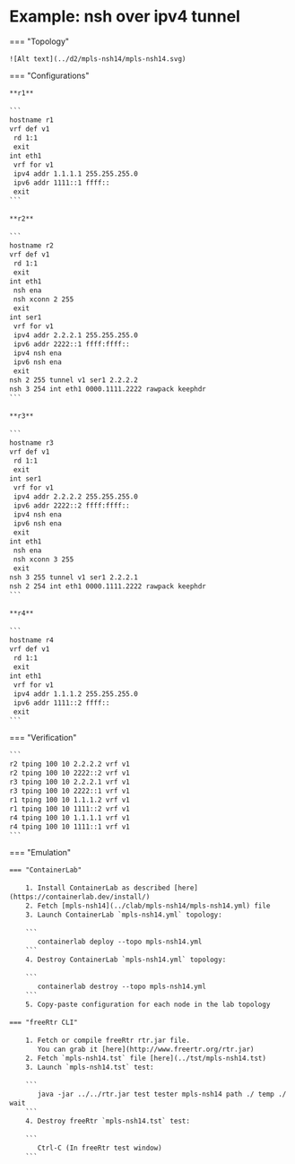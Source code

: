 # Example: nsh over ipv4 tunnel

=== "Topology"

    ![Alt text](../d2/mpls-nsh14/mpls-nsh14.svg)

=== "Configurations"

    **r1**

    ```
    hostname r1
    vrf def v1
     rd 1:1
     exit
    int eth1
     vrf for v1
     ipv4 addr 1.1.1.1 255.255.255.0
     ipv6 addr 1111::1 ffff::
     exit
    ```

    **r2**

    ```
    hostname r2
    vrf def v1
     rd 1:1
     exit
    int eth1
     nsh ena
     nsh xconn 2 255
     exit
    int ser1
     vrf for v1
     ipv4 addr 2.2.2.1 255.255.255.0
     ipv6 addr 2222::1 ffff:ffff::
     ipv4 nsh ena
     ipv6 nsh ena
     exit
    nsh 2 255 tunnel v1 ser1 2.2.2.2
    nsh 3 254 int eth1 0000.1111.2222 rawpack keephdr
    ```

    **r3**

    ```
    hostname r3
    vrf def v1
     rd 1:1
     exit
    int ser1
     vrf for v1
     ipv4 addr 2.2.2.2 255.255.255.0
     ipv6 addr 2222::2 ffff:ffff::
     ipv4 nsh ena
     ipv6 nsh ena
     exit
    int eth1
     nsh ena
     nsh xconn 3 255
     exit
    nsh 3 255 tunnel v1 ser1 2.2.2.1
    nsh 2 254 int eth1 0000.1111.2222 rawpack keephdr
    ```

    **r4**

    ```
    hostname r4
    vrf def v1
     rd 1:1
     exit
    int eth1
     vrf for v1
     ipv4 addr 1.1.1.2 255.255.255.0
     ipv6 addr 1111::2 ffff::
     exit
    ```

=== "Verification"

    ```
    r2 tping 100 10 2.2.2.2 vrf v1
    r2 tping 100 10 2222::2 vrf v1
    r3 tping 100 10 2.2.2.1 vrf v1
    r3 tping 100 10 2222::1 vrf v1
    r1 tping 100 10 1.1.1.2 vrf v1
    r1 tping 100 10 1111::2 vrf v1
    r4 tping 100 10 1.1.1.1 vrf v1
    r4 tping 100 10 1111::1 vrf v1
    ```

=== "Emulation"

    === "ContainerLab"

        1. Install ContainerLab as described [here](https://containerlab.dev/install/)  
        2. Fetch [mpls-nsh14](../clab/mpls-nsh14/mpls-nsh14.yml) file  
        3. Launch ContainerLab `mpls-nsh14.yml` topology:  

        ```
           containerlab deploy --topo mpls-nsh14.yml  
        ```
        4. Destroy ContainerLab `mpls-nsh14.yml` topology:  

        ```
           containerlab destroy --topo mpls-nsh14.yml  
        ```
        5. Copy-paste configuration for each node in the lab topology

    === "freeRtr CLI"

        1. Fetch or compile freeRtr rtr.jar file.  
           You can grab it [here](http://www.freertr.org/rtr.jar)  
        2. Fetch `mpls-nsh14.tst` file [here](../tst/mpls-nsh14.tst)  
        3. Launch `mpls-nsh14.tst` test:  

        ```
           java -jar ../../rtr.jar test tester mpls-nsh14 path ./ temp ./ wait
        ```
        4. Destroy freeRtr `mpls-nsh14.tst` test:  

        ```
           Ctrl-C (In freeRtr test window)
        ```

